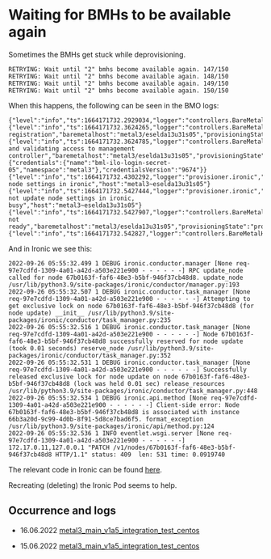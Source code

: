 # Waiting for BMHs to be available again

Sometimes the BMHs get stuck while deprovisioning.

```text
RETRYING: Wait until "2" bmhs become available again. 147/150
RETRYING: Wait until "2" bmhs become available again. 148/150
RETRYING: Wait until "2" bmhs become available again. 149/150
RETRYING: Wait until "2" bmhs become available again. 150/150
```

When this happens, the following can be seen in the BMO logs:

```text
{"level":"info","ts":1664171732.2929034,"logger":"controllers.BareMetalHost","msg":"start","baremetalhost":"metal3/eselda13u31s05"}
{"level":"info","ts":1664171732.3624265,"logger":"controllers.BareMetalHost","msg":"Retrying registration","baremetalhost":"metal3/eselda13u31s05","provisioningState":"provisioned"}
{"level":"info","ts":1664171732.3624785,"logger":"controllers.BareMetalHost","msg":"registering and validating access to management controller","baremetalhost":"metal3/eselda13u31s05","provisioningState":"provisioned","credentials":{"credentials":{"name":"bml-ilo-login-secret-05","namespace":"metal3"},"credentialsVersion":"9674"}}
{"level":"info","ts":1664171732.4302292,"logger":"provisioner.ironic","msg":"updating node settings in ironic","host":"metal3~eselda13u31s05"}
{"level":"info","ts":1664171732.5427444,"logger":"provisioner.ironic","msg":"could not update node settings in ironic, busy","host":"metal3~eselda13u31s05"}
{"level":"info","ts":1664171732.5427907,"logger":"controllers.BareMetalHost","msg":"host not ready","baremetalhost":"metal3/eselda13u31s05","provisioningState":"provisioned","wait":10}
{"level":"info","ts":1664171732.542827,"logger":"controllers.BareMetalHost","msg":"done","baremetalhost":"metal3/eselda13u31s05","provisioningState":"provisioned","requeue":true,"after":10}
```

And in Ironic we see this:

```text
2022-09-26 05:55:32.499 1 DEBUG ironic.conductor.manager [None req-97e7cdfd-1309-4a01-a42d-a503e221e900 - - - - - -] RPC update_node called for node 67b0163f-faf6-48e3-b5bf-946f37cb48d8. update_node /usr/lib/python3.9/site-packages/ironic/conductor/manager.py:193
2022-09-26 05:55:32.507 1 DEBUG ironic.conductor.task_manager [None req-97e7cdfd-1309-4a01-a42d-a503e221e900 - - - - - -] Attempting to get exclusive lock on node 67b0163f-faf6-48e3-b5bf-946f37cb48d8 (for node update) __init__ /usr/lib/python3.9/site-packages/ironic/conductor/task_manager.py:235
2022-09-26 05:55:32.516 1 DEBUG ironic.conductor.task_manager [None req-97e7cdfd-1309-4a01-a42d-a503e221e900 - - - - - -] Node 67b0163f-faf6-48e3-b5bf-946f37cb48d8 successfully reserved for node update (took 0.01 seconds) reserve_node /usr/lib/python3.9/site-packages/ironic/conductor/task_manager.py:352
2022-09-26 05:55:32.531 1 DEBUG ironic.conductor.task_manager [None req-97e7cdfd-1309-4a01-a42d-a503e221e900 - - - - - -] Successfully released exclusive lock for node update on node 67b0163f-faf6-48e3-b5bf-946f37cb48d8 (lock was held 0.01 sec) release_resources /usr/lib/python3.9/site-packages/ironic/conductor/task_manager.py:448
2022-09-26 05:55:32.534 1 DEBUG ironic.api.method [None req-97e7cdfd-1309-4a01-a42d-a503e221e900 - - - - - -] Client-side error: Node 67b0163f-faf6-48e3-b5bf-946f37cb48d8 is associated with instance 66b3a20d-9c99-4d0b-8f91-5d8ce7bad6f5. format_exception /usr/lib/python3.9/site-packages/ironic/api/method.py:124
2022-09-26 05:55:32.536 1 INFO eventlet.wsgi.server [None req-97e7cdfd-1309-4a01-a42d-a503e221e900 - - - - - -] 172.17.0.11,127.0.0.1 "PATCH /v1/nodes/67b0163f-faf6-48e3-b5bf-946f37cb48d8 HTTP/1.1" status: 409  len: 531 time: 0.0919740
```

The relevant code in Ironic can be found [here](https://opendev.org/openstack/ironic/src/commit/eeeaa274cfc7ebee52beaed97571e2f87127f2dd/ironic/db/sqlalchemy/api.py#L2056).

Recreating (deleting) the Ironic Pod seems to help.

## Occurrence and logs

- 16.06.2022 [metal3_main_v1a5_integration_test_centos](https://artifactory.nordix.org/artifactory/metal3/jenkins-logs/waiting-bmh-metal3_main_v1a5_integration_test_centos-154.tgz)

- 15.06.2022 [metal3_main_v1a5_integration_test_centos](https://artifactory.nordix.org/artifactory/metal3/jenkins-logs/waiting-bmh-metal3_main_v1a5_integration_test_centos-152.tgz)
